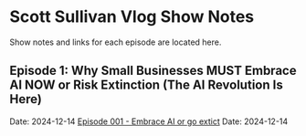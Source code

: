 # Scott Sullivan Vlog Show Notes

Show notes and links for each episode are located here.

## Episode 1: Why Small Businesses MUST Embrace AI NOW or Risk Extinction (The AI Revolution Is Here)
Date: 2024-12-14
[Episode 001 - Embrace AI or go extict](episodes/001-202412-14/shownotes.md) Date: 2024-12-14

